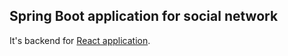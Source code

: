 ## Spring Boot application for social network
It's backend for [React application](https://github.com/Flashbrv/social-network.git).


